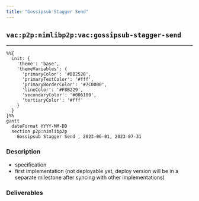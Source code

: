 ```yaml
---
title: "Gossipsub Stagger Send"
---
```

## `vac:p2p:nimlibp2p:vac:gossipsub-stagger-send`
---

```mermaid
%%{ 
  init: { 
    'theme': 'base', 
    'themeVariables': { 
      'primaryColor': '#BB2528', 
      'primaryTextColor': '#fff', 
      'primaryBorderColor': '#7C0000', 
      'lineColor': '#F8B229', 
      'secondaryColor': '#006100', 
      'tertiaryColor': '#fff' 
    } 
  } 
}%%
gantt
  dateFormat YYYY-MM-DD 
  section p2p:nimlibp2p
    Gossipsub Stagger Send , 2023-06-01, 2023-07-31
```

### Description

* specification
* first implementation (not deployable yet, deploy version will be in a separate milestone after syncing with other implementations)

### Deliverables

